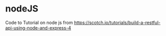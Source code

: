 # nodeJS
Code to Tutorial on node js from https://scotch.io/tutorials/build-a-restful-api-using-node-and-express-4
